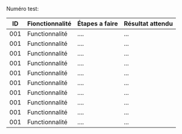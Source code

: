 Numéro test:

| ID  | Fionctionnalité | Étapes a faire | Résultat attendu|
|-----|-----------------|----------------|-----------------|
| 001 | Functionnalité  | .... | ...|
| 001 | Functionnalité  | .... | ...|
| 001 | Functionnalité  | .... | ...|
| 001 | Functionnalité  | .... | ...|
| 001 | Functionnalité  | .... | ...|
| 001 | Functionnalité  | .... | ...|
| 001 | Functionnalité  | .... | ...|
| 001 | Functionnalité  | .... | ...|
| 001 | Functionnalité  | .... | ...|
| 001 | Functionnalité  | .... | ...|

